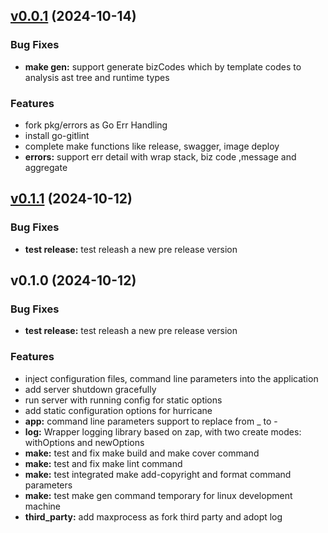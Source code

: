 <a name="v0.0.1"></a>

## [v0.0.1](https://github.com/lunarianss/Hurricane.git/compare/v0.1.1...v0.0.1) (2024-10-14)

### Bug Fixes

- **make gen:** support generate bizCodes which by template codes to analysis ast tree and runtime types

### Features

- fork pkg/errors as Go Err Handling
- install go-gitlint
- complete make functions like release, swagger, image deploy
- **errors:** support err detail with wrap stack, biz code ,message and aggregate

<a name="v0.1.1"></a>

## [v0.1.1](https://github.com/lunarianss/Hurricane.git/compare/v0.1.0...v0.1.1) (2024-10-12)

### Bug Fixes

- **test release:** test releash a new pre release version

<a name="v0.1.0"></a>

## v0.1.0 (2024-10-12)

### Bug Fixes

- **test release:** test releash a new pre release version

### Features

- inject configuration files, command line parameters into the application
- add server shutdown gracefully
- run server with running config for static options
- add static configuration options for hurricane
- **app:** command line parameters support to replace from \_ to -
- **log:** Wrapper logging library based on zap, with two create modes: withOptions and newOptions
- **make:** test and fix make build and make cover command
- **make:** test and fix make lint command
- **make:** test integrated make add-copyright and format command parameters
- **make:** test make gen command temporary for linux development machine
- **third_party:** add maxprocess as fork third party and adopt log
